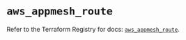 # `aws_appmesh_route`

Refer to the Terraform Registry for docs: [`aws_appmesh_route`](https://registry.terraform.io/providers/hashicorp/aws/4.67.0/docs/resources/appmesh_route).
